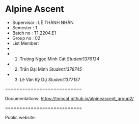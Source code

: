 Alpine Ascent
==========================
+ Supervisor            : LÊ THÀNH NHÂN
+ Semester              : 1
+ Batch no               : T1.2204.E1
+ Group no              : 02
+ List Member:
+
+ 1. Trương Ngọc Minh Cát           _Student1376134_
+ 2. Trần Đại Minh                  _Student1378745_
+ 3. Lê Văn Kỳ Dự                    _Student1377157_
       
===========================

Documentations: https://tnmcat.github.io/alpineascent_group2/

===========================

Public website:
